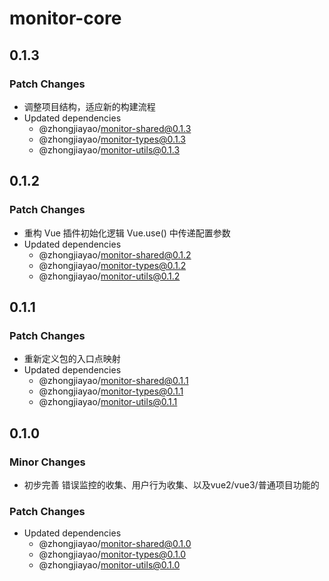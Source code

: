 # monitor-core

## 0.1.3

### Patch Changes

- 调整项目结构，适应新的构建流程
- Updated dependencies
  - @zhongjiayao/monitor-shared@0.1.3
  - @zhongjiayao/monitor-types@0.1.3
  - @zhongjiayao/monitor-utils@0.1.3

## 0.1.2

### Patch Changes

- 重构 Vue 插件初始化逻辑 Vue.use() 中传递配置参数
- Updated dependencies
  - @zhongjiayao/monitor-shared@0.1.2
  - @zhongjiayao/monitor-types@0.1.2
  - @zhongjiayao/monitor-utils@0.1.2

## 0.1.1

### Patch Changes

- 重新定义包的入口点映射
- Updated dependencies
  - @zhongjiayao/monitor-shared@0.1.1
  - @zhongjiayao/monitor-types@0.1.1
  - @zhongjiayao/monitor-utils@0.1.1

## 0.1.0

### Minor Changes

- 初步完善 错误监控的收集、用户行为收集、以及vue2/vue3/普通项目功能的

### Patch Changes

- Updated dependencies
  - @zhongjiayao/monitor-shared@0.1.0
  - @zhongjiayao/monitor-types@0.1.0
  - @zhongjiayao/monitor-utils@0.1.0
